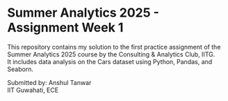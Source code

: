 # Summer Analytics 2025 - Assignment Week 1

This repository contains my solution to the first practice assignment of the Summer Analytics 2025 course by the Consulting & Analytics Club, IITG.  
It includes data analysis on the Cars dataset using Python, Pandas, and Seaborn.

Submitted by: Anshul Tanwar  
IIT Guwahati, ECE  
